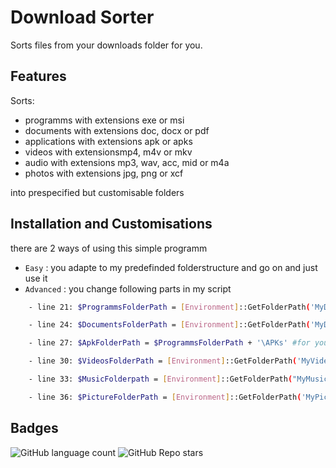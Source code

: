 
# Download Sorter

Sorts files from your downloads folder for you.


## Features

Sorts:
-   programms with extensions exe or msi
-   documents with extensions doc, docx or pdf
-   applications with extensions apk or apks
-   videos with extensionsmp4, m4v or mkv
-   audio with extensions mp3, wav, acc, mid or m4a
-   photos with extensions jpg, png or xcf

into prespecified but customisable folders

## Installation and Customisations
there are 2 ways of using this simple programm

-   ``` Easy ``` : you adapte to my predefinded folderstructure and go on and just use it
-   ``` Advanced ``` : you change following parts in my script

```bash
    - line 21: $ProgrammsFolderPath = [Environment]::GetFolderPath('MyDocuments') + '\Programms\' #for your Programms
```
```bash
    - line 24: $DocumentsFolderPath = [Environment]::GetFolderPath('MyDocuments') + '\Downloaded\' #for your documents
```
```bash
    - line 27: $ApkFolderPath = $ProgrammsFolderPath + '\APKs' #for your APKs
```
```bash
    - line 30: $VideosFolderPath = [Environment]::GetFolderPath('MyVideos') + '\Downloaded\' #for your Videos
```
```bash
    - line 33: $MusicFolderpath = [Environment]::GetFolderPath("MyMusic") + '\Downloaded\' #for your audio
```
```bash
    - line 36: $PictureFolderPath = [Environment]::GetFolderPath('MyPictures') + '\Downloaded\' #for your pictures
```


## Badges
![GitHub language count](https://img.shields.io/github/languages/count/Duncan1106/WindowsStatsLogger?color=lime&label=languages&logo=gray)
![GitHub Repo stars](https://img.shields.io/github/stars/Duncan1106/DownloadsSort?style=plastic)
